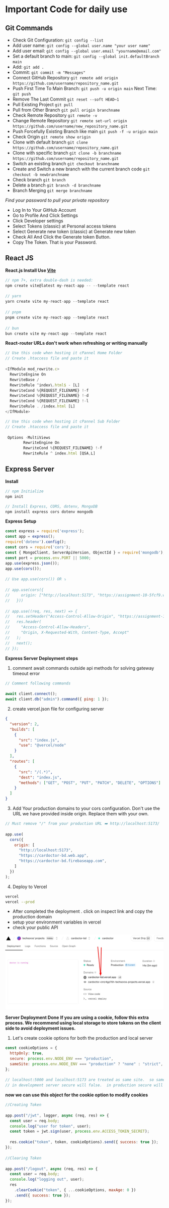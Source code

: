 # Important Code for daily use

## Git Commands

* Check Git Configuration:
``` git config --list ```
* Add user name:
``` git config --global user.name "your user name" ```
* Add user email:
``` git config --global user.email "yourname@email.com" ```
* Set a default branch to main:
``` git config --global init.defaultBranch main ```
* Add:
``` git add . ```
* Commit:
``` git commit -m "Messages" ```
* Connect GitHub Repository
   ```git remote add origin https://github.com/username/repository_name.git ```
* Push First Time To Main Branch:
   ``` git push -u origin main ```
   Next Time:
   ``` git push ```
* Remove The Last Commit
``` git reset --soft HEAD~1 ```
* Pull Existing Project
``` git pull ```
* Pull from Other Branch
``` git pull origin branchname ```
* Check Remote Repository
``` git remote -v ```
* Change Remote Repository
``` git remote set-url origin https://github.com/username/new_repository_name.git ```
* Push Forcefully Existing Branch like main
``` git push -f -u origin main ```
* Check Origin 
``` git remote show origin ```
* Clone with default branch
``` git clone https://github.com/username/repository_name.git ```
* Clone with specific branch
``` git clone -b branchname https://github.com/username/repository_name.git ```
* Switch an existing branch
``` git checkout branchname ```
* Create and Switch a new branch with the current branch code
``` git checkout -b newbranchname ```
* Check branch
``` git branch ```
* Delete a branch
``` git branch -d branchname ```
* Branch Merging
``` git merge branchname ```

*Find your password to pull your private repository*
* Log In to Your GitHub Account
* Go to Profile And Click Settings
* Click Developer settings
* Select Tokens (classic) at Personal access tokens
* Select Generate new token (classic) at Generate new token
* Check All And Click the Generate token Button.
* Copy The Token. That is your Password.


## React JS

**React.js Install Use [Vite](https://vitejs.dev/guide/)**

```js
// npm 7+, extra double-dash is needed:
npm create vite@latest my-react-app -- --template react

// yarn
yarn create vite my-react-app --template react

// pnpm
pnpm create vite my-react-app --template react

// bun
bun create vite my-react-app --template react
```
**React-router URLs don't work when refreshing or writing manually**
```js
// Use this code when hosting it cPannel Home Folder
// Create .htaccess file and paste it

<IfModule mod_rewrite.c>
  RewriteEngine On
  RewriteBase /
  RewriteRule ^index\.html$ - [L]
  RewriteCond %{REQUEST_FILENAME} !-f
  RewriteCond %{REQUEST_FILENAME} !-d
  RewriteCond %{REQUEST_FILENAME} !-l
  RewriteRule . /index.html [L]
</IfModule>
```
```js
// Use this code when hosting it cPannel Sub Folder
// Create .htaccess file and paste it

 Options -MultiViews
        RewriteEngine On
        RewriteCond %{REQUEST_FILENAME} !-f
        RewriteRule ^ index.html [QSA,L]
```

## Express Server

**Install**

```js
// npm Initialize 
npm init
```
```js
// Install Express, CORS, dotenv, MongoDB
npm install express cors dotenv mongodb
```
**Express Setup**

```js
const express = require('express');
const app = express();
require('dotenv').config();
const cors = require('cors');
const { MongoClient, ServerApiVersion, ObjectId } = require('mongodb');
const port = process.env.PORT || 5000;
app.use(express.json());
app.use(cors());

// Use app.use(cors()) OR ⤵️

// app.use(cors({
//     origin: ["http://localhost:5173", "https://assignment-10-5fcf9.web.app"]
//   }))

// app.use((req, res, next) => {
//   res.setHeader("Access-Control-Allow-Origin", "https://assignment-10-5fcf9.web.app");
//   res.header(
//     "Access-Control-Allow-Headers",
//     "Origin, X-Requested-With, Content-Type, Accept"
//   );
//   next();
// });
```
**Express Server Deployment steps**

1. comment await commands outside api methods for solving gateway timeout error

```js
// Comment following commands

await client.connect();
await client.db("admin").command({ ping: 1 });
```

2. create vercel.json file for configuring server

```json
{
  "version": 2,
  "builds": [
    {
      "src": "index.js",
      "use": "@vercel/node"
    }
  ],
  "routes": [
    {
      "src": "/(.*)",
      "dest": "index.js",
      "methods": ["GET", "POST", "PUT", "PATCH", "DELETE", "OPTIONS"]
    }
  ]
}
```

3. Add Your production domains to your cors configuration. Don't use the URL we have provided inside origin. Replace them with your own. 

```js
// Must remove "/" from your production URL ➡️ http://localhost:5173/

app.use(
  cors({
    origin: [
      "http://localhost:5173",
      "https://cardoctor-bd.web.app",
      "https://cardoctor-bd.firebaseapp.com",
    ]
  })
);
```

4. Deploy to Vercel

```bash
vercel
vercel --prod
```
- After completed the deployment . click on inspect link and copy the production domain
- setup your environment variables in vercel
- check your public API


<img src="assets/images/code.jpg"/>

**Server Deployment Done**
**If you are using a cookie, follow this extra process. We recommend using local storage to store tokens on the client side to avoid deployment issues.**
1. Let's create cookie options for both the production and local server

```js
const cookieOptions = {
  httpOnly: true,
  secure: process.env.NODE_ENV === "production",
  sameSite: process.env.NODE_ENV === "production" ? "none" : "strict",
};

// localhost:5000 and localhost:5173 are treated as same site.  so sameSite value must be strict in the development server.  in production, sameSite will be none
// in development server secure will false.  in production secure will be true
```

**now we can use this object for the cookie option to modify cookies**

```js
//Creating Token

app.post("/jwt", logger, async (req, res) => {
  const user = req.body;
  console.log("user for token", user);
  const token = jwt.sign(user, process.env.ACCESS_TOKEN_SECRET);

  res.cookie("token", token, cookieOptions).send({ success: true });
});

//Clearing Token

app.post("/logout", async (req, res) => {
  const user = req.body;
  console.log("logging out", user);
  res
    .clearCookie("token", { ...cookieOptions, maxAge: 0 })
    .send({ success: true });
});
```
 

